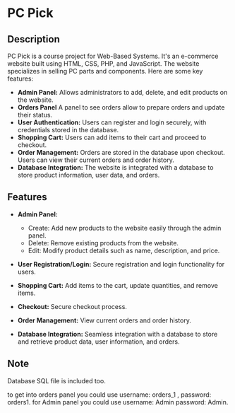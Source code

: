 # PC Pick

## Description

PC Pick is a course project for Web-Based Systems. It's an e-commerce website built using HTML, CSS, PHP, and JavaScript. The website specializes in selling PC parts and components. Here are some key features:

- **Admin Panel:** Allows administrators to add, delete, and edit products on the website.
- **Orders Panel** A panel to see orders allow to prepare orders and update their status.
- **User Authentication:** Users can register and login securely, with credentials stored in the database.
- **Shopping Cart:** Users can add items to their cart and proceed to checkout.
- **Order Management:** Orders are stored in the database upon checkout. Users can view their current orders and order history.
- **Database Integration:** The website is integrated with a database to store product information, user data, and orders.

## Features

- **Admin Panel:**
  - Create: Add new products to the website easily through the admin panel.
  - Delete: Remove existing products from the website.
  - Edit: Modify product details such as name, description, and price.

- **User Registration/Login:** Secure registration and login functionality for users.
- **Shopping Cart:** Add items to the cart, update quantities, and remove items.
- **Checkout:** Secure checkout process.
- **Order Management:** View current orders and order history.
- **Database Integration:** Seamless integration with a database to store and retrieve product data, user information, and orders.

## Note

Database SQL file is included too.

to get into orders panel you could use username: orders_1 , password: orders1. for Admin panel you could use username: Admin  password: Admin.
